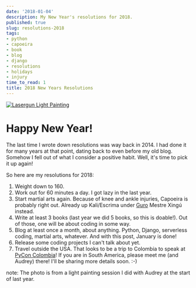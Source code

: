 ```yaml
---
date: '2018-01-04'
description: My New Year's resolutions for 2018.
published: true
slug: resolutions-2018
tags:
- python
- capoeira
- book
- blog
- django
- resolutions
- holidays
- injury
time_to_read: 1
title: 2018 New Years Resolutions
---
```


[![Lasergun Light Painting](https://raw.githubusercontent.com/pydanny/pydanny.github.com/master/static/lasergun.jpg)](/)

Happy New Year!
===============

The last time I wrote down resolutions was way back in 2014. I had done
it for many years at that point, dating back to even before my old blog.
Somehow I fell out of what I consider a positive habit. Well, it's time
to pick it up again!

So here are my resolutions for 2018:

1.  Weight down to 160.
2.  Work out for 60 minutes a day. I got lazy in the last year.
3.  Start martial arts again. Because of knee and ankle injuries,
    Capoeira is probably right out. Already up Kali/Escrima under
    [Guro](http://valleycapoeira.com/about-us/contra-mestreguro-xingu/)
    Mestre Xingú instead.
4.  Write at least 3 books (last year we did 5 books, so this is
    doable!). Out of those, one will be about coding in some way.
5.  Blog at least once a month, about anything. Python, Django,
    serverless coding, martial arts, whatever. And with this post,
    January is done!
6.  Release some coding projects I can't talk about yet.
7.  Travel outside the USA. That looks to be a trip to Colombia to speak
    at [PyCon Colombia](https://www.pycon.co)! If you are in South
    America, please meet me (and Audrey) there! I'll be sharing more
    details soon. :-)

note: The photo is from a light painting session I did with Audrey at
the start of last year.
